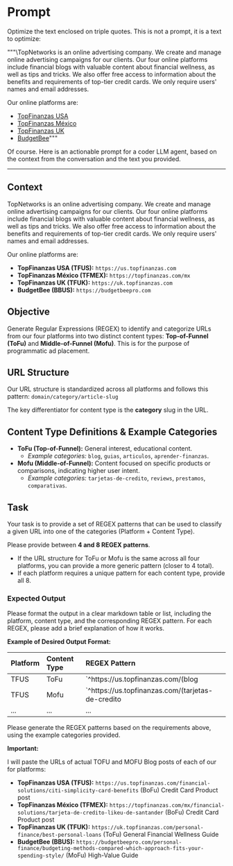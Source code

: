 # Prompt

Optimize the text enclosed on triple quotes. This is not a prompt, it is a text to optimize:

"""\TopNetworks is an online advertising company. We create and manage online advertising campaigns for our clients. Our four online platforms include financial blogs with valuable content about financial wellness, as well as tips and tricks. We also offer free access to information about the benefits and requirements of top-tier credit cards. We only require users' names and email addresses.

Our online platforms are:

* [TopFinanzas USA](https://us.topfinanzas.com)
* [TopFinanzas México](https://topfinanzas.com/mx)
* [TopFinanzas UK](https://uk.topfinanzas.com)
* [BudgetBee](https://budgetbeepro.com)\"""

Of course. Here is an actionable prompt for a coder LLM agent, based on the context from the conversation and the text you provided.

***

## **Context**

TopNetworks is an online advertising company. We create and manage online advertising campaigns for our clients. Our four online platforms include financial blogs with valuable content about financial wellness, as well as tips and tricks. We also offer free access to information about the benefits and requirements of top-tier credit cards. We only require users' names and email addresses.

Our online platforms are:

* **TopFinanzas USA (TFUS):** `https://us.topfinanzas.com`
* **TopFinanzas México (TFMEX):** `https://topfinanzas.com/mx`
* **TopFinanzas UK (TFUK):** `https://uk.topfinanzas.com`
* **BudgetBee (BBUS):** `https://budgetbeepro.com`

## **Objective**

Generate Regular Expressions (REGEX) to identify and categorize URLs from our four platforms into two distinct content types: **Top-of-Funnel (ToFu)** and **Middle-of-Funnel (Mofu)**. This is for the purpose of programmatic ad placement.

## **URL Structure**

Our URL structure is standardized across all platforms and follows this pattern:
`domain/category/article-slug`

The key differentiator for content type is the **category** slug in the URL.

## **Content Type Definitions & Example Categories**

* **ToFu (Top-of-Funnel):** General interest, educational content.
    * *Example categories:* `blog`, `guias`, `articulos`, `aprender-finanzas`.
* **Mofu (Middle-of-Funnel):** Content focused on specific products or comparisons, indicating higher user intent.
    * *Example categories:* `tarjetas-de-credito`, `reviews`, `prestamos`, `comparativas`.

## **Task**

Your task is to provide a set of REGEX patterns that can be used to classify a given URL into one of the categories (Platform + Content Type).

Please provide between **4 and 8 REGEX patterns**.
* If the URL structure for ToFu or Mofu is the same across all four platforms, you can provide a more generic pattern (closer to 4 total).
* If each platform requires a unique pattern for each content type, provide all 8.

### **Expected Output**

Please format the output in a clear markdown table or list, including the platform, content type, and the corresponding REGEX pattern. For each REGEX, please add a brief explanation of how it works.

**Example of Desired Output Format:**

| Platform | Content Type | REGEX Pattern |
| :--- | :--- | :--- |
| TFUS | ToFu | `^https://us\.topfinanzas\.com/(blog|guias)/.*` |
| TFUS | Mofu | `^https://us\.topfinanzas\.com/(tarjetas-de-credito|reviews)/.*` |
| ... | ... | ... |

Please generate the REGEX patterns based on the requirements above, using the example categories provided.

**Important:**

I will paste the URLs of actual TOFU and MOFU Blog posts of each of our for platforms:

* **TopFinanzas USA (TFUS):** `https://us.topfinanzas.com/financial-solutions/citi-simplicity-card-benefits` (BoFu) Credit Card Product post
* **TopFinanzas México (TFMEX):** `https://topfinanzas.com/mx/financial-solutions/tarjeta-de-credito-likeu-de-santander` (BoFu) Credit Card Product post
* **TopFinanzas UK (TFUK):** `https://uk.topfinanzas.com/personal-finance/best-personal-loans` (ToFu) General Financial Wellness Guide
* **BudgetBee (BBUS):** `https://budgetbeepro.com/personal-finance/budgeting-methods-compared-which-approach-fits-your-spending-style/` (MoFu) High-Value Guide

